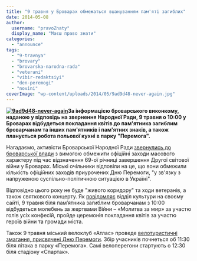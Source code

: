 ```yaml
---
title: "9 травня у Броварах обмежаться вшануванням пам'яті загиблих"
date: 2014-05-08
author: 
  username: "pravoZnaty"
  display_name: "Маєш право знати"
categories: 
  - "announce"
tags: 
  - "9-travnya"
  - "brovary"
  - "brovarska-narodna-rada"
  - "veterani"
  - "vibir-redaktsiyi"
  - "den-peremogi"
  - "novini"
coverImage: "wp-content/uploads/2014/05/9ad9d48-never-again.jpg"
---
```


**[![9ad9d48-never-again](https://mpz.brovary.org/wp-content/uploads/2014/05/9ad9d48-never-again.jpg)](https://mpz.brovary.org/wp-content/uploads/2014/05/9ad9d48-never-again.jpg)За інформацією броварського виконкому, наданою у відповідь на звернення Народної Ради, 9 травня о 10:00 у Броварах відбудеться покладання квітів до пам'ятника загиблим броварчанам та інших пам'ятників і пам'ятних знаків, а також планується робота польової кухні в парку "Перемога".**

Нагадаємо, активісти Броварської Народної Ради [звернулись до броварської влади](https://mpz.brovary.org/narodna-rada-zasteregla-vladu-brovariv-vid-mozhlivih-provokatsiy-9-go-travnya/) з вимогою обмежити офіційні заходи масового характеру під час відзначення 69-ої річниці завершення Другої світової війни у Броварах. Міські очільники відповіли на це, що вони обмежили кількість офіційних заходів приурочених Дню Перемоги, "у зв'язку з напруженою суспільно-політичною ситуацією в Україні".

Відповідно цього року не буде "живого коридору" та ходи ветеранів, а також святкового концерту. Як [повідомляє](http://www.kulturabr.kiev.ua/content/urochistiy-miting-prisvyacheniy-69-richnici-peremogi-u-velikiy-vitchiznyaniy-viyni-1941-1945) відділ культури на своєму сайті, 9 травня біля пам’ятника загиблим броварчанам з 10:00 відбудеться молебень за жертвами Війни – «Молитва за мир» за участю голів усіх конфесій, пройде церемонія покладання квітів за участю героїв війни та громади міста.

Також 9 травня міський велоклуб «Атлас» проведе [велотуристичні змагання, присвячені Дню Перемоги](https://mpz.brovary.org/9-travnya-u-brovarah-vidbudutsya-veloturistichni-zmagannya/). Збір учасників почнеться об 11:30 біля літака в парку «Перемога». Самі велоперегони стартують о 12:30 біля стадіону «Спартак».
